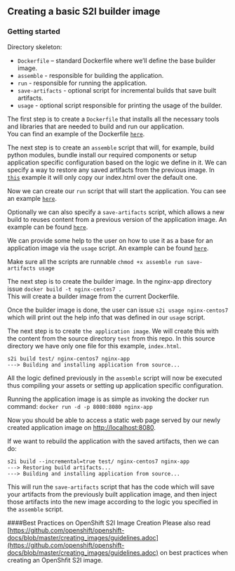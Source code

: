 Creating a basic S2I builder image  
---

### Getting started  

Directory skeleton:  

* `Dockerfile` – standard Dockerfile where we’ll define the base builder image.  
* `assemble` - responsible for building the application.  
* `run` - responsible for running the application.  
* `save-artifacts` - optional script for incremental builds that save built artifacts.  
* `usage` - optional script responsible for printing the usage of the builder.  

The first step is to create a `Dockerfile` that installs all the necessary tools and libraries that are needed to build and run our application.  
You can find an example of the Dockerfile [`here`](nginx-app/Dockerfile).   

The next step is to create an `assemble` script that will, for example, build python modules, bundle install our required components or setup application specific configuration based on the logic we define in it. We can specify a way to restore any saved artifacts from the previous image. In [`this`](nginx-app/assemble) example it will only copy our index.html over the default one.  

Now we can create our `run` script that will start the application. You can see an example [`here`](nginx-app/run).

Optionally we can also specify a `save-artifacts` script, which allows a new build to reuses content from a previous version of the application image.
An example can be found [`here`](nginx-app/save-artifacts).  

We can provide some help to the user on how to use it as a base for an application image via the `usage` script. An example can be found [`here`](nginx-app/usage).

Make sure all the scripts are runnable `chmod +x assemble run save-artifacts usage`

The next step is to create the builder image. In the nginx-app directory issue `docker build -t nginx-centos7 .`  
This will create a builder image from the current Dockerfile.

Once the builder image is done, the user can issue `s2i usage nginx-centos7` which will print out the help info that was defined in our `usage` script.

The next step is to create `the application image`. We will create this with the content from the source directory `test` from this repo. In this source directory we have only one file for this example, `index.html`.

```
s2i build test/ nginx-centos7 nginx-app
---> Building and installing application from source...
```
All the logic defined previously in the `assemble` script will now be executed thus compiling your assets or setting up application specific configuration.

Running the application image is as simple as invoking the docker run command:
`docker run -d -p 8080:8080 nginx-app`

Now you should be able to access a static web page served by our newly created application image on [http://localhost:8080](http://localhost:8080).

If we want to rebuild the application with the saved artifacts, then we can do:
```
s2i build --incremental=true test/ nginx-centos7 nginx-app
---> Restoring build artifacts...
---> Building and installing application from source...
```
This will run the `save-artifacts` script that has the code which will save your artifacts from the previously built application image, and then inject those artifacts into the new image according to the logic you specified in the `assemble` script. 

####Best Practices on OpenShift S2I Image Creation
Please also read [https://github.com/openshift/openshift-docs/blob/master/creating_images/guidelines.adoc](https://github.com/openshift/openshift-docs/blob/master/creating_images/guidelines.adoc) on best practices when creating an OpenShfit S2I image. 
